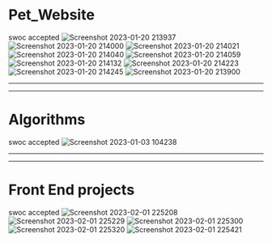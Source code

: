 # Pet_Website
swoc accepted
![Screenshot 2023-01-20 213937](https://user-images.githubusercontent.com/87604491/213978142-6503461b-cafb-4e44-89db-9a10ff78924a.jpg)
![Screenshot 2023-01-20 214000](https://user-images.githubusercontent.com/87604491/213978143-f38a64fb-0b91-4c14-83d4-9f90f5d5638e.jpg)
![Screenshot 2023-01-20 214021](https://user-images.githubusercontent.com/87604491/213978144-abb0ca3e-a4e8-4391-9f55-2618a9e03e97.jpg)
![Screenshot 2023-01-20 214040](https://user-images.githubusercontent.com/87604491/213978147-7702eefd-2da5-4181-9038-6957b650e000.jpg)
![Screenshot 2023-01-20 214059](https://user-images.githubusercontent.com/87604491/213978150-2bbda89e-4557-44fb-8639-099bf9b5340c.jpg)
![Screenshot 2023-01-20 214132](https://user-images.githubusercontent.com/87604491/213978154-b4593b33-2f4f-4435-b6e4-a265cde32192.jpg)
![Screenshot 2023-01-20 214223](https://user-images.githubusercontent.com/87604491/213978155-a1136fd7-f35d-4491-b804-aa4f7b98b66b.jpg)
![Screenshot 2023-01-20 214245](https://user-images.githubusercontent.com/87604491/213978157-272e1b38-db92-41a8-ab4b-c1a2f447b00a.jpg)
![Screenshot 2023-01-20 213900](https://user-images.githubusercontent.com/87604491/213978132-a1276671-5128-46a6-b6df-8f473e4c8212.jpg)

---
---
# Algorithms
swoc accepted
![Screenshot 2023-01-03 104238](https://user-images.githubusercontent.com/87604491/213980452-b7036ec3-4349-46ec-bc70-bc63ea24f23e.jpg)

---
---
# Front End projects
swoc accepted
![Screenshot 2023-02-01 225208](https://user-images.githubusercontent.com/87604491/216803327-9cfaa08b-9aba-4d47-9b7b-3eff934210e8.jpg)
![Screenshot 2023-02-01 225229](https://user-images.githubusercontent.com/87604491/216803344-fb6b2c1f-7eca-47b0-839a-61e012027847.jpg)
![Screenshot 2023-02-01 225300](https://user-images.githubusercontent.com/87604491/216803346-5f3fa922-076e-4262-9c0f-7ca2025dd2c4.jpg)
![Screenshot 2023-02-01 225320](https://user-images.githubusercontent.com/87604491/216803347-f3c76f7b-c38c-48ae-bb3c-c096bea12d91.jpg)
![Screenshot 2023-02-01 225421](https://user-images.githubusercontent.com/87604491/216803349-c856041a-879a-4dd5-aa9a-61bb2c3d34b7.jpg)
